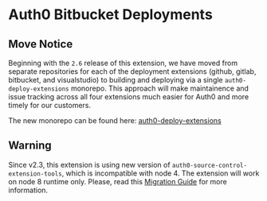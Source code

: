# Auth0 Bitbucket Deployments

## Move Notice

Beginning with the `2.6` release of this extension, we have moved from separate repositories for each of the deployment extensions (github, gitlab, bitbucket, and visualstudio) to building and deploying via a single `auth0-deploy-extensions` monorepo. This approach will make maintainence and issue tracking across all four extensions much easier for Auth0 and more timely for our customers.

The new monorepo can be found here: [auth0-deploy-extensions](https://github.com/auth0-extensions/auth0-deploy-extensions)

## Warning

Since v2.3, this extension is using new version of `auth0-source-control-extension-tools`, which is incompatible with node 4. The extension will work on node 8 runtime only. Please, read this [Migration Guide](https://auth0.com/docs/migrations/guides/extensibility-node8) for more information.
